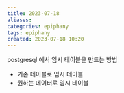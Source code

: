 ```yaml
---
title: 2023-07-18
aliases: 
categories: epiphany
tags: epiphany
created: 2023-07-18 10:20
---
```


postgresql 에서 임시 테이블을 만드는 방법
- 기존 테이블로 임시 테이블
- 원하는 데이터로 임시 테이블

